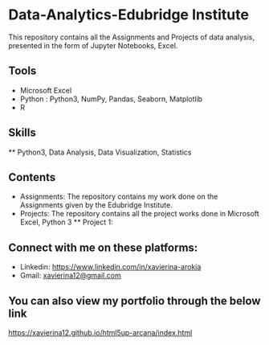 # Data-Analytics-Edubridge Institute
This repository contains all the Assignments and Projects of data analysis, presented in the form of Jupyter Notebooks, Excel.

## Tools
* Microsoft Excel
* Python : Python3, NumPy, Pandas, Seaborn, Matplotlib
* R

## Skills
** Python3, Data Analysis, Data Visualization, Statistics

## Contents
* Assignments: The repository contains my work done on the Assignments given by the Edubridge Institute. 
* Projects: The repository contains all the project works done in Microsoft Excel, Python 3 
** Project 1: 

## Connect with me on these platforms:
* Linkedin:  https://www.linkedin.com/in/xavierina-arokia 
* Gmail: xavierina12@gmail.com 


## You can also view my portfolio through the below link
https://xavierina12.github.io/html5up-arcana/index.html
